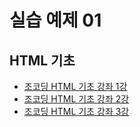 # 실습 예제 01


## HTML 기초
- [조코딩 HTML 기초 강좌 1강](https://www.youtube.com/watch?v=JMLBBv05ORw)
- [조코딩 HTML 기초 강좌 2강](https://www.youtube.com/watch?v=LnGgndT308Q)
- [조코딩 HTML 기초 강좌 3강](https://www.youtube.com/watch?v=xGkftwkoJK4)

